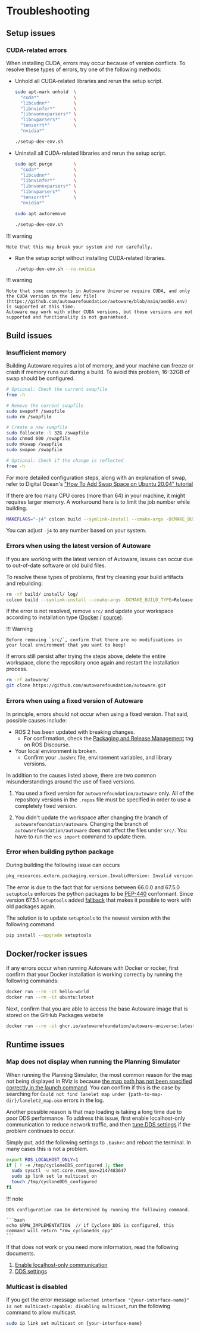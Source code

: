 # Troubleshooting

## Setup issues

### CUDA-related errors

When installing CUDA, errors may occur because of version conflicts. To resolve these types of errors, try one of the following methods:

- Unhold all CUDA-related libraries and rerun the setup script.

  ```bash
  sudo apt-mark unhold  \
    "cuda*"             \
    "libcudnn*"         \
    "libnvinfer*"       \
    "libnvonnxparsers*" \
    "libnvparsers*"     \
    "tensorrt*"         \
    "nvidia*"

  ./setup-dev-env.sh
  ```

- Uninstall all CUDA-related libraries and rerun the setup script.

  ```bash
  sudo apt purge        \
    "cuda*"             \
    "libcudnn*"         \
    "libnvinfer*"       \
    "libnvonnxparsers*" \
    "libnvparsers*"     \
    "tensorrt*"         \
    "nvidia*"

  sudo apt autoremove

  ./setup-dev-env.sh
  ```

!!! warning

    Note that this may break your system and run carefully.

- Run the setup script without installing CUDA-related libraries.

  ```bash
  ./setup-dev-env.sh --no-nvidia
  ```

!!! warning

    Note that some components in Autoware Universe require CUDA, and only the CUDA version in the [env file](https://github.com/autowarefoundation/autoware/blob/main/amd64.env) is supported at this time.
    Autoware may work with other CUDA versions, but those versions are not supported and functionality is not guaranteed.

## Build issues

### Insufficient memory

Building Autoware requires a lot of memory, and your machine can freeze or crash if memory runs out during a build. To avoid this problem, 16-32GB of swap should be configured.

```bash
# Optional: Check the current swapfile
free -h

# Remove the current swapfile
sudo swapoff /swapfile
sudo rm /swapfile

# Create a new swapfile
sudo fallocate -l 32G /swapfile
sudo chmod 600 /swapfile
sudo mkswap /swapfile
sudo swapon /swapfile

# Optional: Check if the change is reflected
free -h
```

For more detailed configuration steps, along with an explanation of swap, refer to Digital Ocean's ["How To Add Swap Space on Ubuntu 20.04" tutorial](https://www.digitalocean.com/community/tutorials/how-to-add-swap-space-on-ubuntu-20-04)

If there are too many CPU cores (more than 64) in your machine, it might requires larger memory.
A workaround here is to limit the job number while building.

```bash
MAKEFLAGS="-j4" colcon build --symlink-install --cmake-args -DCMAKE_BUILD_TYPE=Release
```

You can adjust `-j4` to any number based on your system.

### Errors when using the latest version of Autoware

If you are working with the latest version of Autoware, issues can occur due to out-of-date software or old build files.

To resolve these types of problems, first try cleaning your build artifacts and rebuilding:

```bash
rm -rf build/ install/ log/
colcon build --symlink-install --cmake-args -DCMAKE_BUILD_TYPE=Release
```

If the error is not resolved, remove `src/` and update your workspace according to installation type ([Docker](../installation/autoware/docker-installation.md#how-to-update-a-workspace) / [source](../installation/autoware/source-installation.md#how-to-update-a-workspace)).

!!! Warning

    Before removing `src/`, confirm that there are no modifications in your local environment that you want to keep!

If errors still persist after trying the steps above, delete the entire workspace, clone the repository once again and restart the installation process.

```bash
rm -rf autoware/
git clone https://github.com/autowarefoundation/autoware.git
```

### Errors when using a fixed version of Autoware

In principle, errors should not occur when using a fixed version. That said, possible causes include:

- ROS 2 has been updated with breaking changes.
  - For confirmation, check the [Packaging and Release Management](https://discourse.ros.org/c/release/16) tag on ROS Discourse.
- Your local environment is broken.
  - Confirm your `.bashrc` file, environment variables, and library versions.

In addition to the causes listed above, there are two common misunderstandings around the use of fixed versions.

1. You used a fixed version for `autowarefoundation/autoware` only.
   All of the repository versions in the `.repos` file must be specified in order to use a completely fixed version.

2. You didn't update the workspace after changing the branch of `autowarefoundation/autoware`.
   Changing the branch of `autowarefoundation/autoware` does not affect the files under `src/`. You have to run the `vcs import` command to update them.

### Error when building python package

During building the following issue can occurs

```bash
pkg_resources.extern.packaging.version.InvalidVersion: Invalid version: '0.23ubuntu1'
```

The error is due to the fact that for versions between 66.0.0 and 67.5.0 `setuptools` enforces the python packages to be
[PEP-440](https://peps.python.org/pep-0440/) conformant.
Since version 67.5.1 `setuptools` added [fallback](https://github.com/pypa/setuptools/commit/1640731114734043b8500d211366fc941b741f67) that makes it possible to work with old packages again.

The solution is to update `setuptools` to the newest version with the following command

```bash
pip install --upgrade setuptools
```

## Docker/rocker issues

If any errors occur when running Autoware with Docker or rocker, first confirm that your Docker installation is working correctly by running the following commands:

```bash
docker run --rm -it hello-world
docker run --rm -it ubuntu:latest
```

Next, confirm that you are able to access the base Autoware image that is stored on the GitHub Packages website

```bash
docker run --rm -it ghcr.io/autowarefoundation/autoware-universe:latest
```

## Runtime issues

### Map does not display when running the Planning Simulator

When running the Planning Simulator, the most common reason for the map not being displayed in RViz is because [the map path has not been specified correctly in the launch command](../tutorials/ad-hoc-simulation/planning-simulation.md#how-to-run-a-planning-simulation). You can confirm if this is the case by searching for `Could not find lanelet map under {path-to-map-dir}/lanelet2_map.osm` errors in the log.

Another possible reason is that map loading is taking a long time due to poor DDS performance. To address this issue, first enable localhost-only communication to reduce network traffic, and then [tune DDS settings](https://docs.ros.org/en/rolling/How-To-Guides/DDS-tuning.html) if the problem continues to occur.

Simply put, add the following settings to `.bashrc` and reboot the terminal. In many cases this is not a problem.

```bash
export ROS_LOCALHOST_ONLY=1
if [ ! -e /tmp/cycloneDDS_configured ]; then
  sudo sysctl -w net.core.rmem_max=2147483647
  sudo ip link set lo multicast on
  touch /tmp/cycloneDDS_configured
fi
```

!!! note

    DDS configuration can be determined by running the following command.

    ```bash
    echo $RMW_IMPLEMENTATION  // if Cyclone DDS is configured, this command will return "rmw_cyclonedds_cpp"
    ```

If that does not work or you need more information, read the following documents.

1. [Enable localhost-only communication](../installation/additional-settings-for-developers/index.md#enabling-localhost-only-communication)
2. [DDS settings](../installation/additional-settings-for-developers/index.md#tuning-dds)

### Multicast is disabled

If you get the error message `selected interface "{your-interface-name}" is not multicast-capable: disabling multicast`, run the following command to allow multicast.

```bash
sudo ip link set multicast on {your-interface-name}
```
